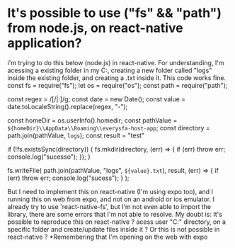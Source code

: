 
# It's possible to use ("fs" && "path") from node.js, on react-native application?

i'm trying to do this below (node.js) in react-native. For understanding, I'm acessing a existing folder in my C:, creating a new folder called "logs" inside the existing folder, and creating a .txt inside it. This code works fine.
const fs = require("fs");
let os = require("os");
const path = require("path");

const regex = /[\/|:]/g;
const date = new Date();
const value = date.toLocaleString().replace(regex, "-");

const homeDir = os.userInfo().homedir;
const pathValue = `${homeDir}\\AppData\\Roaming\\everysfa-host-app`;
const directory = path.join(pathValue, `logs`);
const result = "test"

if (!fs.existsSync(directory)) {
  fs.mkdir(directory, (err) => {
    if (err) throw err;
    console.log("sucesso");
  });
}

fs.writeFile(
  path.join(pathValue, "logs", `${value}.txt`),
  result,
  (err) => {
    if (err) throw err;
    console.log("sucess");
  }
);

But I need to implement this on react-native (I'm using expo too), and I running this on web from expo, and not on an android or ios emulator. I already try to use 'react-native-fs', but I'm not even able to import the library, there are some errors that I'm not able to resolve.
My doubt is: It's possible to reproduce this on react-native ? acess user "C:" directory, on a specific folder and create/update files inside it ? Or this is not possible in react-native ?
*Remembering that I'm opening on the web with expo


        